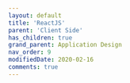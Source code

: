 ```yaml
---
layout: default
title: 'ReactJS'
parent: 'Client Side'
has_children: true
grand_parent: Application Design
nav_order: 9
modifiedDate: 2020-02-16
comments: true
---
```


